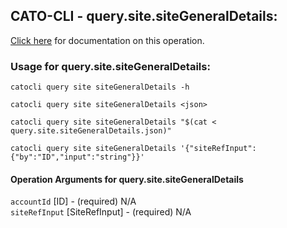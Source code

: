 
## CATO-CLI - query.site.siteGeneralDetails:
[Click here](https://api.catonetworks.com/documentation/#query-query.site.siteGeneralDetails) for documentation on this operation.

### Usage for query.site.siteGeneralDetails:

`catocli query site siteGeneralDetails -h`

`catocli query site siteGeneralDetails <json>`

`catocli query site siteGeneralDetails "$(cat < query.site.siteGeneralDetails.json)"`

`catocli query site siteGeneralDetails '{"siteRefInput":{"by":"ID","input":"string"}}'`


#### Operation Arguments for query.site.siteGeneralDetails ####

`accountId` [ID] - (required) N/A    
`siteRefInput` [SiteRefInput] - (required) N/A    
